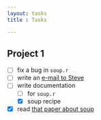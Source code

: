 ```yaml
---
layout: tasks
title : Tasks

---
```


## Project 1

- [ ] fix a bug in `soup.r`
- [ ] write an [e-mail to Steve]()
- [ ] write documentation
  - [ ] for `soup.r`
  - [x] soup recipe
- [x] read [that paper about soup]()
